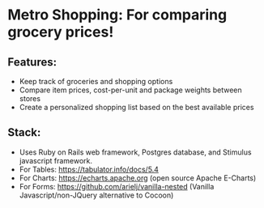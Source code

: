 # Metro Shopping: For comparing grocery prices!

## Features:

- Keep track of groceries and shopping options
- Compare item prices, cost-per-unit and package weights between stores
- Create a personalized shopping list based on the best available prices

## Stack:

- Uses Ruby on Rails web framework, Postgres database, and Stimulus javascript framework.
- For Tables: https://tabulator.info/docs/5.4
- For Charts: https://echarts.apache.org (open source Apache E-Charts)
- For Forms: https://github.com/arielj/vanilla-nested (Vanilla Javascript/non-JQuery alternative to Cocoon)